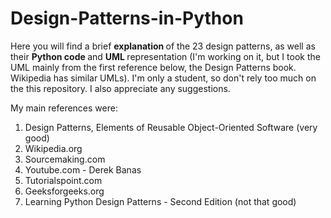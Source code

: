 # Design-Patterns-in-Python

Here you will find a brief <b> explanation </b> of the 23 design patterns, as well as their <b> Python code </b> and <b> UML </b> representation (I'm working on it, but I took the UML mainly from the first reference below, the Design Patterns book. Wikipedia has similar UMLs). I'm only a student, so don't rely too much on the this repository. I also appreciate any suggestions.

My main references were:
1. Design Patterns, Elements of Reusable Object-Oriented Software (very good)
2. Wikipedia.org
3. Sourcemaking.com
4. Youtube.com - Derek Banas
5. Tutorialspoint.com
6. Geeksforgeeks.org
7. Learning Python Design Patterns - Second Edition (not that good)
